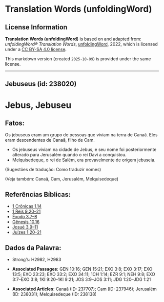 # Translation Words (unfoldingWord)

## License Information

**Translation Words (unfoldingWord)** is based on and adapted from: _unfoldingWord® Translation Words_, [unfoldingWord](https://unfoldingword.org/utw), 2022, which is licensed under a [CC BY-SA 4.0 license](https://creativecommons.org/licenses/by-sa/4.0/legalcode.en).

This markdown version (created `2025-10-09`) is provided under the same license.



--------------------------------

## Jebuseus (id: 238020)

Jebus, Jebuseu
==============

Fatos:
------

Os jebuseus eram um grupo de pessoas que viviam na terra de Canaã. Eles eram descendentes de Canaã, filho de Cam.

* Os jebuseus viviam na cidade de Jebus, e seu nome foi posteriormente alterado para Jerusalém quando o rei Davi a conquistou.
* Melquisedeque, o rei de Salém, era provavelmente de origem jebuseia.

(Sugestões de tradução: Como traduzir nomes)

(Veja também: Canaã, Cam, Jerusalém, Melquisedeque)

Referências Bíblicas:
---------------------

* [1 Crônicas 1\.14](https://ref.ly/1Chr1:14)
* [1 Reis 9\.20–21](https://ref.ly/1Kgs9:20-1Kgs9:21)
* [Êxodo 3\.7–8](https://ref.ly/Exod3:7-Exod3:8)
* [Gênesis 10\.16](https://ref.ly/Gen10:16)
* [Josué 3\.9–11](https://ref.ly/Josh3:9-Josh3:11)
* [Juízes 1\.20–21](https://ref.ly/Judg1:20-Judg1:21)

Dados da Palavra:
-----------------

* Strong’s: H2982, H2983

* **Associated Passages:** GEN 10:16; GEN 15:21; EXO 3:8; EXO 3:17; EXO 13:5; EXO 23:23; EXO 33:2; EXO 34:11; 1CH 1:14; EZR 9:1; NEH 9:8; EXO 3:7–EXO 3:8; 1KI 9:20–1KI 9:21; JOS 3:9–JOS 3:11; JDG 1:20–JDG 1:21
* **Associated Articles:** Canaã (ID: 237707); Cam (ID: 237946); Jerusalém (ID: 238031); Melquisedeque (ID: 238138)

